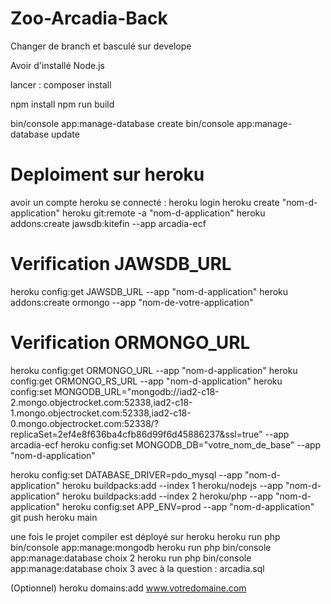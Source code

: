 # Zoo-Arcadia-Back
Changer de branch et basculé sur develope

Avoir d'installé Node.js

lancer : 
composer install

npm install
npm run build

bin/console app:manage-database create
bin/console app:manage-database update

# Deploiment sur heroku
avoir un compte heroku
se connecté  : heroku login
heroku create "nom-d-application"
heroku git:remote -a "nom-d-application"
heroku addons:create jawsdb:kitefin --app arcadia-ecf
# Verification JAWSDB_URL
heroku config:get JAWSDB_URL --app "nom-d-application"
heroku addons:create ormongo --app "nom-de-votre-application"
# Verification ORMONGO_URL
heroku config:get ORMONGO_URL --app "nom-d-application"
heroku config:get ORMONGO_RS_URL --app "nom-d-application"
heroku config:set MONGODB_URL="mongodb://iad2-c18-2.mongo.objectrocket.com:52338,iad2-c18-1.mongo.objectrocket.com:52338,iad2-c18-0.mongo.objectrocket.com:52338/?replicaSet=2ef4e8f636ba4cfb86d99f6d45886237&ssl=true" --app arcadia-ecf
heroku config:set MONGODB_DB="votre_nom_de_base" --app "nom-d-application"

heroku config:set DATABASE_DRIVER=pdo_mysql --app "nom-d-application"
heroku buildpacks:add --index 1 heroku/nodejs --app "nom-d-application"
heroku buildpacks:add --index 2 heroku/php --app "nom-d-application"
heroku config:set APP_ENV=prod --app "nom-d-application"
git push heroku main

une fois le projet compiler est déployé sur heroku 
heroku run php bin/console app:manage:mongodb
heroku run php bin/console app:manage:database choix 2
heroku run php bin/console app:manage:database choix 3 avec à la question : arcadia.sql 


(Optionnel)
heroku domains:add www.votredomaine.com